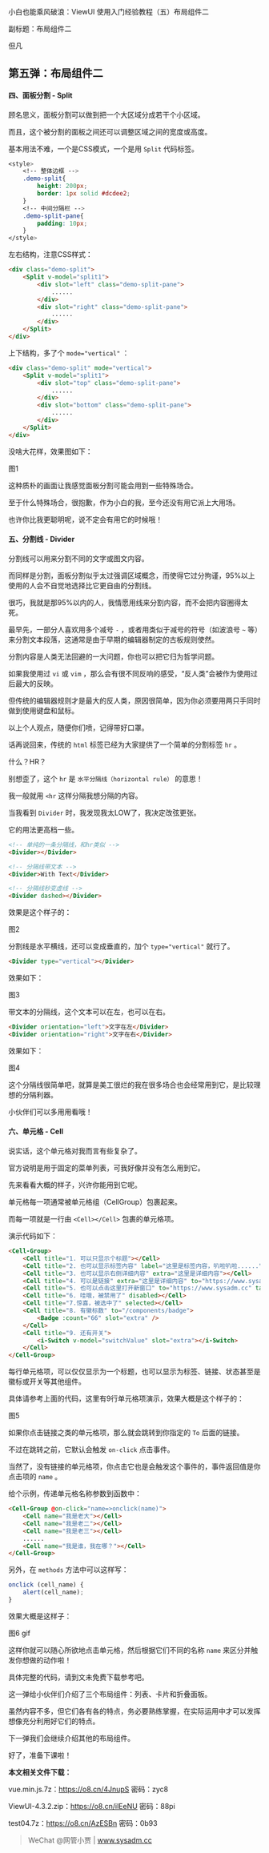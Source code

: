 小白也能乘风破浪：ViewUI 使用入门经验教程（五）布局组件二

副标题：布局组件二



但凡





## 第五弹：布局组件二



#### 四、面板分割 - Split

顾名思义，面板分割可以做到把一个大区域分成若干个小区域。

而且，这个被分割的面板之间还可以调整区域之间的宽度或高度。



基本用法不难，一个是CSS模式，一个是用 `Split` 代码标签。

```css
<style>
	<!-- 整体边框 -->
	.demo-split{
		height: 200px;
		border: 1px solid #dcdee2;
	}
	<!-- 中间分隔栏 -->
	.demo-split-pane{
		padding: 10px;
	}
</style>
```



左右结构，注意CSS样式：

```html
<div class="demo-split">
	<Split v-model="split1">
		<div slot="left" class="demo-split-pane">
			......
		</div>
		<div slot="right" class="demo-split-pane">
			......
		</div>
	</Split>
</div>
```



上下结构，多了个 `mode="vertical"` ：

```html
<div class="demo-split" mode="vertical">
	<Split v-model="split1">
		<div slot="top" class="demo-split-pane">
			......
		</div>
		<div slot="bottom" class="demo-split-pane">
			......
		</div>
	</Split>
</div>
```



没啥大花样，效果图如下：

图1



这种质朴的画面让我感觉面板分割可能会用到一些特殊场合。

至于什么特殊场合，很抱歉，作为小白的我，至今还没有用它派上大用场。

也许你比我更聪明呢，说不定会有用它的时候哦！



#### 五、分割线 - Divider

分割线可以用来分割不同的文字或图文内容。

而同样是分割，面板分割似乎太过强调区域概念，而使得它过分拘谨，95%以上使用的人会不自觉地选择比它更自由的分割线。

很巧，我就是那95%以内的人，我情愿用线来分割内容，而不会把内容圈得太死。

最早先，一部分人喜欢用多个减号 `-` ，或者用类似于减号的符号（如波浪号 `~` 等）来分割文本段落，这通常是由于早期的编辑器制定的古板规则使然。

分割内容是人类无法回避的一大问题，你也可以把它归为哲学问题。

如果我使用过 `vi` 或 `vim` ，那么会有很不同反响的感受，“反人类”会被作为使用过后最大的反映。

但传统的编辑器规则才是最大的反人类，原因很简单，因为你必须要用两只手同时做到使用键盘和鼠标。

以上个人观点，随便你们喷，记得带好口罩。

话再说回来，传统的 `html` 标签已经为大家提供了一个简单的分割标签 `hr` 。

什么？HR？

别想歪了，这个 `hr` 是 `水平分隔线（horizontal rule）` 的意思！

我一般就用 `<hr` 这样分隔我想分隔的内容。

当我看到 `Divider` 时，我发现我太LOW了，我决定改弦更张。



它的用法更高档一些。

```html
<!-- 单纯的一条分隔线，和hr类似 -->
<Divider></Divider>

<!-- 分隔线带文本 -->
<Divider>With Text</Divider>

<!-- 分隔线秒变虚线 -->
<Divider dashed></Divider>
```

效果是这个样子的：

图2



分割线是水平横线，还可以变成垂直的，加个 `type="vertical"` 就行了。

```html
<Divider type="vertical"></Divider>
```

效果如下：

图3



带文本的分隔线，这个文本可以在左，也可以在右。

```html
<Divider orientation="left">文字在左</Divider>
<Divider orientation="right">文字在右</Divider>
```

效果如下：

图4



这个分隔线很简单吧，就算是美工很烂的我在很多场合也会经常用到它，是比较理想的分隔利器。

小伙伴们可以多用用看哦！





#### 六、单元格 - Cell

说实话，这个单元格对我而言有些复杂了。

官方说明是用于固定的菜单列表，可我好像并没有怎么用到它。

先来看看大概的样子，兴许你能用到它呢。



单元格每一项通常被单元格组（CellGroup）包裹起来。

而每一项就是一行由 `<Cell></Cell>` 包裹的单元格项。

演示代码如下：

```html
<Cell-Group>
	<Cell title="1. 可以只显示个标题"></Cell>
	<Cell title="2. 也可以显示标签内容" label="这里是标签内容，叭啦叭啦......"></Cell>
	<Cell title="3. 也可以显示右侧详细内容" extra="这里是详细内容"></Cell>
	<Cell title="4. 可以是链接" extra="这里是详细内容" to="https://www.sysadm.cc"></Cell>
	<Cell title="5. 也可以点击这里打开新窗口" to="https://www.sysadm.cc" target="_blank"></Cell>
	<Cell title="6. 哇哦，被禁用了" disabled></Cell>
	<Cell title="7.惊喜，被选中了" selected></Cell>
	<Cell title="8. 有徽标数" to="/components/badge">
		<Badge :count="66" slot="extra" />
	</Cell>
	<Cell title="9. 还有开关">
		<i-Switch v-model="switchValue" slot="extra"></i-Switch>
	</Cell>
</Cell-Group>
```

每行单元格项，可以仅仅显示为一个标题，也可以显示为标签、链接、状态甚至是徽标或开关等其他组件。

具体请参考上面的代码，这里有9行单元格项演示，效果大概是这个样子的：

图5



如果你点击链接之类的单元格项，那么就会跳转到你指定的 `To` 后面的链接。

不过在跳转之前，它默认会触发 `on-click` 点击事件。

当然了，没有链接的单元格项，你点击它也是会触发这个事件的，事件返回值是你点击项的 `name` 。

给个示例，传递单元格名称参数到函数中：

```html
<Cell-Group @on-click="name=>onclick(name)">
	<Cell name="我是老大"></Cell>
	<Cell name="我是老二"></Cell>
	<Cell name="我是老三"></Cell>
    ......
    <Cell name="我是谁，我在哪？"></Cell>
</Cell-Group>
```

另外，在 `methods` 方法中可以这样写：

```js
onclick (cell_name) {
    alert(cell_name);
}
```

效果大概是这样子：

图6 gif



这样你就可以随心所欲地点击单元格，然后根据它们不同的名称 `name` 来区分并触发你想做的动作啦！

具体完整的代码，请到文未免费下载参考吧。





















这一弹给小伙伴们介绍了三个布局组件：列表、卡片和折叠面板。

虽然内容不多，但它们各有各的特点，务必要熟练掌握，在实际运用中才可以发挥想像充分利用好它们的特点。

下一弹我们会继续介绍其他的布局组件。

好了，准备下课啦！





**本文相关文件下载：**

vue.min.js.7z：https://o8.cn/4JnupS    密码：zyc8

ViewUI-4.3.2.zip：https://o8.cn/ilEeNU    密码：88pi

test04.7z：https://o8.cn/AzESBn    密码：0b93



> WeChat @网管小贾 | www.sysadm.cc


